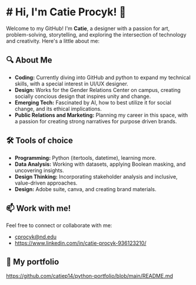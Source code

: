 # # Hi, I'm Catie Procyk! 👋

Welcome to my GitHub! I'm **Catie**, a designer with a passion for art, problem-solving, storytelling, and exploring the intersection of technology and creativity. Here's a little about me:

## 🔍 About Me
- **Coding:** Currently diving into GitHub and python to expand my technical skills, with a special interest in UI/UX designer.
- **Design:** Works for the Gender Relations Center on campus, creating socially concious design that inspires unity and change. 
- **Emerging Tech:** Fascinated by AI, how to best utilize it for social change, and its ethical implications.
- **Public Relations and Marketing:** Planning my career in this space, with a passion for creating strong narratives for purpose driven brands. 

## 🛠️ Tools of choice
- **Programming:** Python (itertools, datetime), learning more.
- **Data Analysis:** Working with datasets, applying Boolean masking, and uncovering insights.
- **Design Thinking:** Incorporating stakeholder analysis and inclusive, value-driven approaches.
- **Design:** Adobe suite, canva, and creating brand materials.

## 📫 Work with me!
Feel free to connect or collaborate with me: 
- cprocyk@nd.edu
- https://www.linkedin.com/in/catie-procyk-936123210/

## 💙 My portfolio 
https://github.com/catiep14/python-portfolio/blob/main/README.md 
